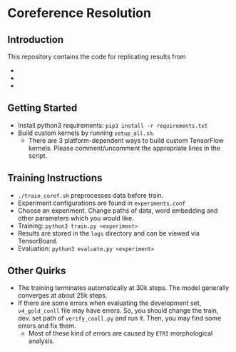 # Coreference Resolution

## Introduction
This repository contains the code for replicating results from

* 
* 
* 

## Getting Started

* Install python3 requirements: `pip3 install -r requirements.txt`
* Build custom kernels by running `setup_all.sh`.
  * There are 3 platform-dependent ways to build custom TensorFlow kernels. Please comment/uncomment the appropriate lines in the script.


## Training Instructions
* `./train_coref.sh` preprocesses data before train.
* Experiment configurations are found in `experiments.conf`
* Choose an experiment. Change paths of data, word embedding and other parameters which you would like.
* Training: `python3 train.py <experiment>`
* Results are stored in the `logs` directory and can be viewed via TensorBoard.
* Evaluation: `python3 evaluate.py <experiment>`


## Other Quirks
* The training terminates automatically at 30k steps. The model generally converges at about 25k steps.
* If there are some errors when evaluating the development set, `v4_gold_conll` file may have errors. So, you should change the train, dev. set path of `verify_conll.py` and run it. Then, you may find some errors and fix them. 
  * Most of these kind of errors are caused by `ETRI` morphological analysis.